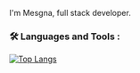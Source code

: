  I'm Mesgna, full stack developer.

<!--
**Mesgna616/Mesgna616** is a ✨ _special_ ✨ repository because its `README.md` (this file) appears on your GitHub profile.

Here are some ideas to get you started:

- 🔭 I’m currently working on to become a full-stack developer.
- 🌱 I’m currently learning fornt-end and back-end using Javascript, HTML ,CSS, React ,Node, Express....
- 👯 I’m looking to collaborate on ...

- 📫 How to reach me: ... https://www.linkedin.com/in/mesgna-woldeab-72007b63/ 

-->
### :hammer_and_wrench: Languages and Tools :
[![Top Langs](https://github-readme-stats.vercel.app/api/top-langs/?username=Mesgna616)](https://github.com/Mesgna616/github-readme-stats)
